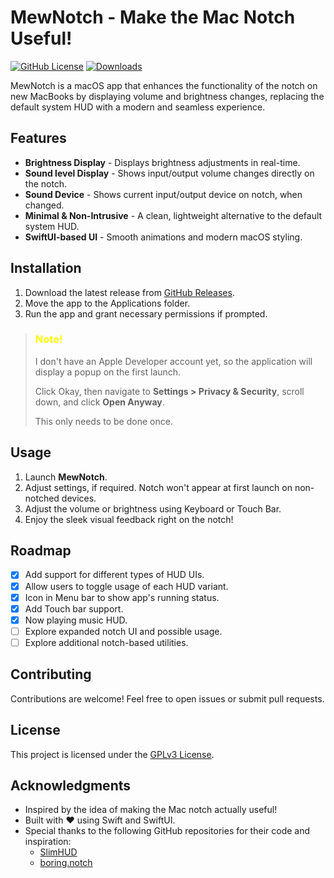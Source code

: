 # MewNotch - Make the Mac Notch Useful!

[![GitHub License](https://img.shields.io/github/license/monuk7735/mew-notch)](LICENSE)
[![Downloads](https://img.shields.io/github/downloads/monuk7735/mew-notch/total.svg)](https://github.com/monuk7735/mew-notch/releases)

MewNotch is a macOS app that enhances the functionality of the notch on new MacBooks by displaying volume and brightness changes, replacing the default system HUD with a modern and seamless experience.

## Features

- **Brightness Display** - Displays brightness adjustments in real-time.
- **Sound level Display** - Shows input/output volume changes directly on the notch.
- **Sound Device** - Shows current input/output device on notch, when changed.
- **Minimal & Non-Intrusive** - A clean, lightweight alternative to the default system HUD.
- **SwiftUI-based UI** - Smooth animations and modern macOS styling.

## Installation

1. Download the latest release from [GitHub Releases](https://github.com/monuk7735/mew-notch/releases).
2. Move the app to the Applications folder.
3. Run the app and grant necessary permissions if prompted.

> ### <span style="color: yellow">Note!</span>
> I don't have an Apple Developer account yet, so the application will display a popup on the first launch. 
>
> Click Okay, then navigate to **Settings > Privacy & Security**, scroll down, and click **Open Anyway**. 
> 
> This only needs to be done once.

## Usage

1. Launch **MewNotch**.
2. Adjust settings, if required. Notch won't appear at first launch on non-notched devices.
3. Adjust the volume or brightness using Keyboard or Touch Bar.
4. Enjoy the sleek visual feedback right on the notch!

## Roadmap

- [x] Add support for different types of HUD UIs.
- [x] Allow users to toggle usage of each HUD variant.
- [x] Icon in Menu bar to show app's running status.
- [x] Add Touch bar support.
- [x] Now playing music HUD.
- [ ] Explore expanded notch UI and possible usage. 
- [ ] Explore additional notch-based utilities.

## Contributing

Contributions are welcome! Feel free to open issues or submit pull requests.

## License

This project is licensed under the [GPLv3 License](LICENSE).

## Acknowledgments

- Inspired by the idea of making the Mac notch actually useful!
- Built with ♥️ using Swift and SwiftUI.
- Special thanks to the following GitHub repositories for their code and inspiration:
  - [SlimHUD](https://github.com/AlexPerathoner/SlimHUD)
  - [boring.notch](https://github.com/TheBoredTeam/boring.notch)

